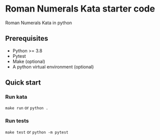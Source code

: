 # Roman Numerals Kata starter code

Roman Numerals Kata in python

## Prerequisites
- Python >= 3.8
- Pytest
- Make (optional)
- A python virtual environment (optional)

## Quick start

### Run kata
`make run` or `python .`
### Run tests
`make test` or `python -m pytest`
